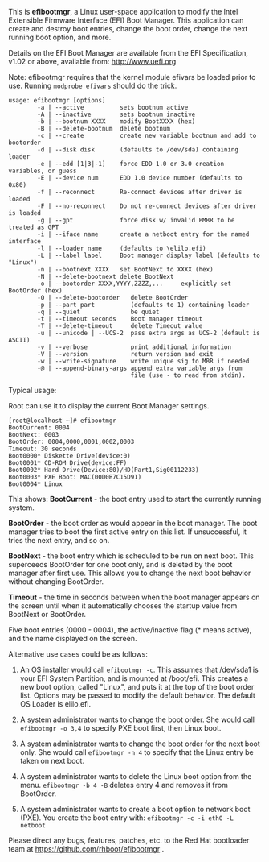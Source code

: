 This is **efibootmgr**, a Linux user-space application to modify the Intel
Extensible Firmware Interface (EFI) Boot Manager.  This application
can create and destroy boot entries, change the boot order, change
the next running boot option, and more.

Details on the EFI Boot Manager are available from the EFI
Specification, v1.02 or above, available from: http://www.uefi.org

Note: efibootmgr requires that the kernel module efivars be loaded
prior to use. Running `modprobe efivars` should do the trick.

```
usage: efibootmgr [options]
        -a | --active          sets bootnum active
        -A | --inactive        sets bootnum inactive
        -b | --bootnum XXXX    modify BootXXXX (hex)
        -B | --delete-bootnum  delete bootnum
        -c | --create          create new variable bootnum and add to bootorder
        -d | --disk disk       (defaults to /dev/sda) containing loader
        -e | --edd [1|3|-1]    force EDD 1.0 or 3.0 creation variables, or guess
        -E | --device num      EDD 1.0 device number (defaults to 0x80)
        -f | --reconnect       Re-connect devices after driver is loaded
        -F | --no-reconnect    Do not re-connect devices after driver is loaded
        -g | --gpt             force disk w/ invalid PMBR to be treated as GPT
        -i | --iface name      create a netboot entry for the named interface
        -l | --loader name     (defaults to \elilo.efi)
        -L | --label label     Boot manager display label (defaults to "Linux")
        -n | --bootnext XXXX   set BootNext to XXXX (hex)
        -N | --delete-bootnext delete BootNext
        -o | --bootorder XXXX,YYYY,ZZZZ,...     explicitly set BootOrder (hex)
        -O | --delete-bootorder   delete BootOrder
        -p | --part part          (defaults to 1) containing loader
        -q | --quiet              be quiet
        -t | --timeout seconds    Boot manager timeout
        -T | --delete-timeout     delete Timeout value
        -u | --unicode | --UCS-2  pass extra args as UCS-2 (default is ASCII)
        -v | --verbose            print additional information
        -V | --version            return version and exit
        -w | --write-signature    write unique sig to MBR if needed
        -@ | --append-binary-args append extra variable args from
                                  file (use - to read from stdin).
```

Typical usage:

Root can use it to display the current Boot Manager settings.
```
[root@localhost ~]# efibootmgr
BootCurrent: 0004
BootNext: 0003
BootOrder: 0004,0000,0001,0002,0003
Timeout: 30 seconds
Boot0000* Diskette Drive(device:0)
Boot0001* CD-ROM Drive(device:FF)
Boot0002* Hard Drive(Device:80)/HD(Part1,Sig00112233)
Boot0003* PXE Boot: MAC(00D0B7C15D91)
Boot0004* Linux
```
This shows:
**BootCurrent** - the boot entry used to start the currently running
system.

**BootOrder** - the boot order as would appear in the boot manager. The
boot manager tries to boot the first active entry on this list. If
unsuccessful, it tries the next entry, and so on.

**BootNext** - the boot entry which is scheduled to be run on next boot.
This superceeds BootOrder for one boot only, and is deleted by the
boot manager after first use. This allows you to change the next boot
behavior without changing BootOrder.

**Timeout** - the time in seconds between when the boot manager appears
on the screen until when it automatically chooses the startup value
from BootNext or BootOrder.

Five boot entries (0000 - 0004), the active/inactive flag (* means
active), and the name displayed on the screen.

Alternative use cases could be as follows:

1) An OS installer would call `efibootmgr -c`.  This assumes that
   /dev/sda1 is your EFI System Partition, and is mounted at /boot/efi.
   This creates a new boot option, called "Linux", and puts it at the top
   of the boot order list.  Options may be passed to modify the
   default behavior. The default OS Loader is elilo.efi.

2) A system administrator wants to change the boot order. She would
   call `efibootmgr -o 3,4` to specify PXE boot first, then Linux
   boot.

3) A system administrator wants to change the boot order for the next
   boot only. She would call `efibootmgr -n 4` to specify that the
   Linux entry be taken on next boot.

4) A system administrator wants to delete the Linux boot option from
   the menu. `efibootmgr -b 4 -B` deletes entry 4 and removes it
   from BootOrder.

5) A system administrator wants to create a boot option to network
   boot (PXE).  You create the boot entry with:
   `efibootmgr -c -i eth0 -L netboot`

Please direct any bugs, features, patches, etc. to the Red Hat bootloader team at https://github.com/rhboot/efibootmgr .
